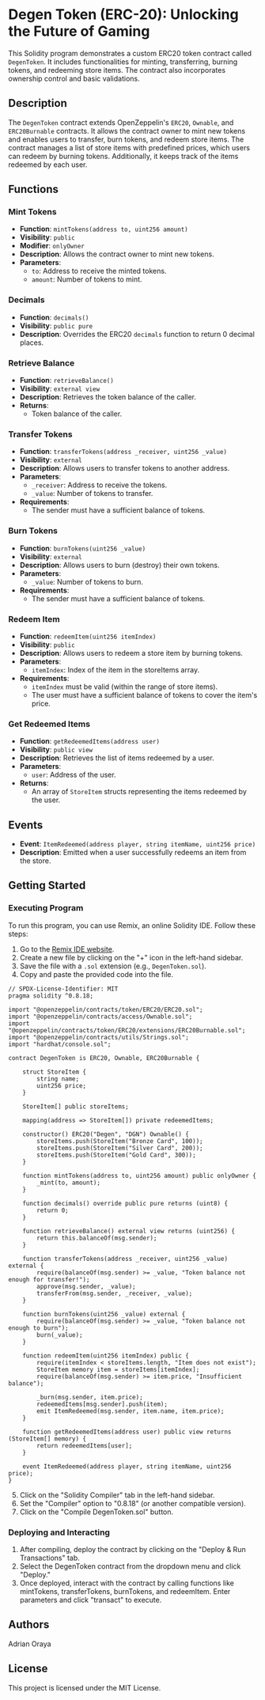 # Degen Token (ERC-20): Unlocking the Future of Gaming

This Solidity program demonstrates a custom ERC20 token contract called `DegenToken`. It includes functionalities for minting, transferring, burning tokens, and redeeming store items. The contract also incorporates ownership control and basic validations.

## Description

The `DegenToken` contract extends OpenZeppelin's `ERC20`, `Ownable`, and `ERC20Burnable` contracts. It allows the contract owner to mint new tokens and enables users to transfer, burn tokens, and redeem store items. The contract manages a list of store items with predefined prices, which users can redeem by burning tokens. Additionally, it keeps track of the items redeemed by each user.

## Functions

### Mint Tokens

- **Function**: `mintTokens(address to, uint256 amount)`
- **Visibility**: `public`
- **Modifier**: `onlyOwner`
- **Description**: Allows the contract owner to mint new tokens.
- **Parameters**:
  - `to`: Address to receive the minted tokens.
  - `amount`: Number of tokens to mint.

### Decimals

- **Function**: `decimals()`
- **Visibility**: `public pure`
- **Description**: Overrides the ERC20 `decimals` function to return 0 decimal places.

### Retrieve Balance

- **Function**: `retrieveBalance()`
- **Visibility**: `external view`
- **Description**: Retrieves the token balance of the caller.
- **Returns**: 
  - Token balance of the caller.

### Transfer Tokens

- **Function**: `transferTokens(address _receiver, uint256 _value)`
- **Visibility**: `external`
- **Description**: Allows users to transfer tokens to another address.
- **Parameters**:
  - `_receiver`: Address to receive the tokens.
  - `_value`: Number of tokens to transfer.
- **Requirements**:
  - The sender must have a sufficient balance of tokens.

### Burn Tokens

- **Function**: `burnTokens(uint256 _value)`
- **Visibility**: `external`
- **Description**: Allows users to burn (destroy) their own tokens.
- **Parameters**:
  - `_value`: Number of tokens to burn.
- **Requirements**:
  - The sender must have a sufficient balance of tokens.

### Redeem Item

- **Function**: `redeemItem(uint256 itemIndex)`
- **Visibility**: `public`
- **Description**: Allows users to redeem a store item by burning tokens.
- **Parameters**:
  - `itemIndex`: Index of the item in the storeItems array.
- **Requirements**:
  - `itemIndex` must be valid (within the range of store items).
  - The user must have a sufficient balance of tokens to cover the item's price.

### Get Redeemed Items

- **Function**: `getRedeemedItems(address user)`
- **Visibility**: `public view`
- **Description**: Retrieves the list of items redeemed by a user.
- **Parameters**:
  - `user`: Address of the user.
- **Returns**:
  - An array of `StoreItem` structs representing the items redeemed by the user.

## Events

- **Event**: `ItemRedeemed(address player, string itemName, uint256 price)`
- **Description**: Emitted when a user successfully redeems an item from the store.

## Getting Started

### Executing Program

To run this program, you can use Remix, an online Solidity IDE. Follow these steps:

1. Go to the [Remix IDE website](https://remix.ethereum.org).
2. Create a new file by clicking on the "+" icon in the left-hand sidebar.
3. Save the file with a `.sol` extension (e.g., `DegenToken.sol`).
4. Copy and paste the provided code into the file.

```solidity
// SPDX-License-Identifier: MIT
pragma solidity ^0.8.18;

import "@openzeppelin/contracts/token/ERC20/ERC20.sol";
import "@openzeppelin/contracts/access/Ownable.sol";
import "@openzeppelin/contracts/token/ERC20/extensions/ERC20Burnable.sol";
import "@openzeppelin/contracts/utils/Strings.sol";
import "hardhat/console.sol";

contract DegenToken is ERC20, Ownable, ERC20Burnable {

    struct StoreItem {
        string name;
        uint256 price;
    }

    StoreItem[] public storeItems;

    mapping(address => StoreItem[]) private redeemedItems;

    constructor() ERC20("Degen", "DGN") Ownable() {
        storeItems.push(StoreItem("Bronze Card", 100));
        storeItems.push(StoreItem("Silver Card", 200));
        storeItems.push(StoreItem("Gold Card", 300));
    }

    function mintTokens(address to, uint256 amount) public onlyOwner {
        _mint(to, amount); 
    }

    function decimals() override public pure returns (uint8) {
        return 0;
    }

    function retrieveBalance() external view returns (uint256) {
        return this.balanceOf(msg.sender);
    }

    function transferTokens(address _receiver, uint256 _value) external {
        require(balanceOf(msg.sender) >= _value, "Token balance not enough for transfer!");
        approve(msg.sender, _value);
        transferFrom(msg.sender, _receiver, _value);
    }

    function burnTokens(uint256 _value) external {
        require(balanceOf(msg.sender) >= _value, "Token balance not enough to burn");
        burn(_value);
    }

    function redeemItem(uint256 itemIndex) public {
        require(itemIndex < storeItems.length, "Item does not exist");
        StoreItem memory item = storeItems[itemIndex];
        require(balanceOf(msg.sender) >= item.price, "Insufficient balance");

        _burn(msg.sender, item.price);
        redeemedItems[msg.sender].push(item);
        emit ItemRedeemed(msg.sender, item.name, item.price);
    }

    function getRedeemedItems(address user) public view returns (StoreItem[] memory) {
        return redeemedItems[user];
    }

    event ItemRedeemed(address player, string itemName, uint256 price);
}
```
5. Click on the "Solidity Compiler" tab in the left-hand sidebar.
6. Set the "Compiler" option to "0.8.18" (or another compatible version).
7. Click on the "Compile DegenToken.sol" button.

### Deploying and Interacting

1. After compiling, deploy the contract by clicking on the "Deploy & Run Transactions" tab.
2. Select the DegenToken contract from the dropdown menu and click "Deploy."
3. Once deployed, interact with the contract by calling functions like mintTokens, transferTokens, burnTokens, and redeemItem. Enter parameters and click "transact" to execute.

## Authors

Adrian Oraya

## License

This project is licensed under the MIT License.
